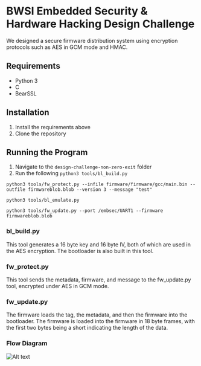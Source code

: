 # BWSI Embedded Security & Hardware Hacking Design Challenge
We designed a secure firmware distribution system using encryption protocols such as AES in GCM mode and HMAC.

## Requirements
* Python 3
* C
* BearSSL


## Installation
1. Install the requirements above
2. Clone the repository

## Running the Program
1. Navigate to the `design-challenge-non-zero-exit` folder
2. Run the following
`python3 tools/bl_build.py`

`python3 tools/fw_protect.py --infile firmware/firmware/gcc/main.bin --outfile firmwareblob.blob --version 3 --message "test"`

`python3 tools/bl_emulate.py`

`python3 tools/fw_update.py --port /embsec/UART1 --firmware firmwareblob.blob`

###  bl_build.py

This tool generates a 16 byte key and 16 byte IV, both of which are used in the AES encryption. The bootloader is also built in this tool.

### fw_protect.py

This tool sends the metadata, firmware, and message to the fw_update.py tool, encrypted under AES in GCM mode. 

### fw_update.py

The firmware loads the tag, the metadata, and then the firmware into the bootloader. The firmware is loaded into the firmware in 18 byte frames, with the first two bytes being a short indicating the length of the data.

### Flow Diagram

![Alt text](design-challenge-non-zero-exit/Flowchart.png?raw=true "Flowchart")
